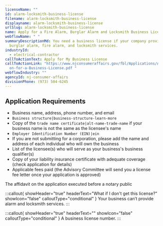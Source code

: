 ```yaml
---
licenseName: ""
id: alarm-locksmith-business-license
filename: alarm-locksmith-business-license
displayname: alarm-locksmith-business-license
urlSlug: alarm-locksmith-business-license
name: Apply for a Fire Alarm, Burglar Alarm and Locksmith Business License
webflowName: " "
summaryDescriptionMd: You need a business license if your company provides
  burglar alarm, fire alarm, and locksmith services.
industryId:
  - electrical-contractor
callToActionText: Apply for My Business License
callToActionLink: "https://www.njconsumeraffairs.gov/fbl/Applications/Applicati\
  on-for-a-Business-License.pdf "
webflowIndustry: ""
agencyId: nj-consumer-affairs
divisionPhone: (973) 504-6245
---
```

## Application Requirements
- Business name, address, phone number, and email
- `Business structure|business-structure-learn-more`
- Copy of the `trade name certificate|alt-name-trade-name` if your business name is not the same as the licensee's name
- `Employer Identification Number (EIN)|ein`
- If you are not submitting for a corporation, please add the name and address of each individual who will own the business
- List of the licensee(s) who will serve as your business's business qualifier(s)
- Copy of your liability insurance certificate with adequate coverage (check application for details)
- Applicable fees paid (the Advisory Committee will send you a license fee letter once your application is approved)

The affidavit on the application executed before a notary public

:::callout{ showHeader="true" headerText="What if I don't get this license?" showIcon="false" calloutType="conditional" }
Your business can’t provide alarm and locksmith services.
:::

:::callout{ showHeader="true" headerText="" showIcon="false" calloutType="conditional" }
A business license number.
:::